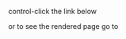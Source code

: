 control-click the link below

[](/client/src/pages/docs/backend.mdx)

or to see the rendered page go to [](http://localhost:3000/docs/backend)